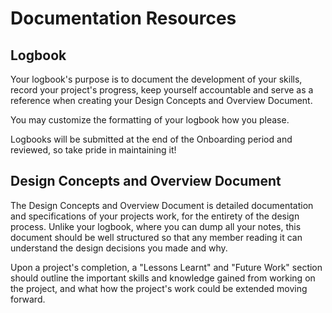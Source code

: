 # Documentation Resources

## Logbook
Your logbook's purpose is to document the development of your skills, record your project's progress, keep yourself accountable and serve as a reference when creating your Design Concepts and Overview Document.

You may customize the formatting of your logbook how you please.

Logbooks will be submitted at the end of the Onboarding period and reviewed, so take pride in maintaining it!

## Design Concepts and Overview Document
The Design Concepts and Overview Document is detailed documentation and specifications of your projects work, for the entirety of the design process. Unlike your logbook, where you can dump all your notes, this document should be well structured so that any member reading it can understand the design decisions you made and why. 

Upon a project's completion, a "Lessons Learnt" and "Future Work" section should outline the important skills and knowledge gained from working on the project, and what how the project's work could be extended moving forward.
